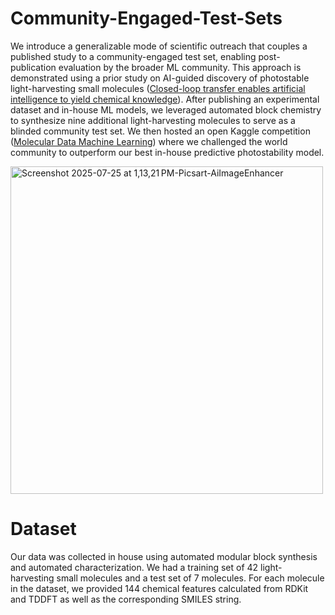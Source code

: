 # Community-Engaged-Test-Sets
We introduce a generalizable mode of scientific outreach that couples a published study to a community-engaged test set, enabling post-publication evaluation by the broader ML community. This approach is demonstrated using a prior study on AI-guided discovery of photostable light-harvesting small molecules (<a href="https://doi.org/10.1038/s41586-024-07892-1">Closed-loop transfer enables artificial intelligence to yield chemical knowledge</a>). After publishing an experimental dataset and in-house ML models, we leveraged automated block chemistry to synthesize nine additional light-harvesting molecules to serve as a blinded community test set. We then hosted an open Kaggle competition (<a href="https://www.kaggle.com/competitions/molecular-machine-learning">Molecular Data Machine Learning</a>) where we challenged the world community to outperform our best in-house predictive photostability model. 


<img width="500" height="524" alt="Screenshot 2025-07-25 at 1,13,21 PM-Picsart-AiImageEnhancer" src="https://github.com/user-attachments/assets/5eb3f7ed-a5b4-4b98-88e9-431e31e65049" />



# Dataset
Our data was collected in house using automated modular block synthesis and automated characterization. We had a training set of 42 light-harvesting small molecules and a test set of 7 molecules. For each molecule in the dataset, we provided 144 chemical features calculated from RDKit and TDDFT as well as the corresponding SMILES string.



